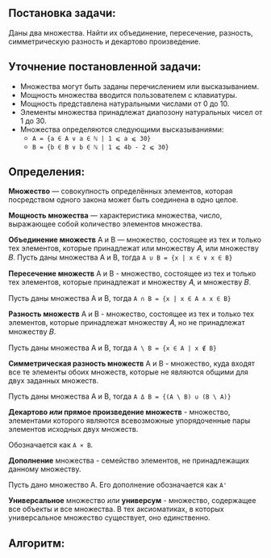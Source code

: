 ## Постановка задачи:

Даны два множества. Найти их объединение, пересечение, разность, симметрическую разность и декартово произведение. 

## Уточнение постановленной задачи:

* Множества могут быть заданы перечислением или высказыванием. 
* Мощность множества вводится пользователем с клавиатуры. 
* Мощность представлена натуральными числами от 0 до 10.
* Элементы множества принадлежат диапозону натуральных чисел от 1 до 30.
* Множества определяются следующими высказываниями:
    * `A = {a ∈ A ∨ a ∈ ℕ | 1 ⩽ a ⩽ 30}`
    * `B = {b ∈ B ∨ b ∈ ℕ | 1 ⩽ 4b - 2 ⩽ 30}` 

## Определения:

**Множество** — совокупность определённых элементов, которая посредством одного закона может быть соединена в одно целое.

**Мощность множества** — характеристика множества, число, выражающее собой количество элементов множества. 

**Объединение множеств** А и В — множество,
состоящее из тех и только тех элементов, которые принадлежат или множеству 𝐴, или
множеству 𝐵.
Пусть даны множества А и В, тогда `A ∪ B = {x | x ∈ ∨ x ∈ B}`

**Пересечение множеств** А и В - множество, состоящее из
тех и только тех элементов, которые принадлежат и множеству 𝐴, и множеству 𝐵.

Пусть даны множества A и B, тогда `A ∩ B = {x | x ∈ A ∧ x ∈ B}`

**Разность множеств** А и В - множество, состоящее из
тех и только тех элементов, которые принадлежат множеству 𝐴, но не принадлежат
множеству 𝐵.

Пусть даны множества А и В, тогда `A \ B = {x ∈ A | x ∉ B}`

**Симметрическая разность множеств** А и В - множество, куда входят все те элементы обоих множеств, которые не являются общими для двух заданных множеств.

Пусть даны множества А и В, тогда `A Δ B = {(A \ B) ∪ (B \ A)} `

**Декартово *или* прямое произведение множеств** -  множество, элементами которого являются всевозможные упорядоченные пары элементов исходных двух множеств.

Обозначается как `A × B`.


**Дополнение** множества - семейство элементов, не принадлежащих данному множеству.

Пусть дано множество А. Его дополнение обозначается как `А'`

**Универсальное** множество *или* **универсум** - множество, содержащее все объекты и все множества. В тех аксиоматиках, в которых универсальное множество существует, оно единственно.

## Алгоритм:




 
